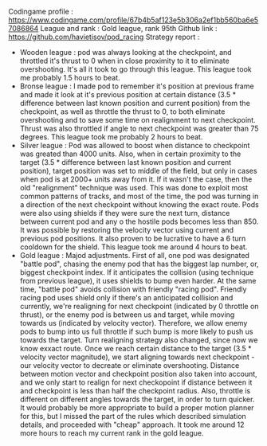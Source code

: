 Codingame profile : https://www.codingame.com/profile/67b4b5af123e5b306a2ef1bb560ba6e57086864
League and rank : Gold league, rank 95th
Github link : https://github.com/havietisov/pod_racing
Strategy report : 
 - Wooden league : pod was always looking at the checkpoint, and throttled it's thrust to 0 when in close proximity to it to eliminate overshooting. It's all it took to go through this league. This league took me probably 1.5 hours to beat. 
 - Bronse league : I made pod to remember it's position at previous frame and made it look at it's previous position at certain distance (3.5 * difference between last known position and current position) from the checkpoint, as well as throttle the thrust to 0, to both eliminate overshooting and to save some time on realignment to next checkpoint. Thrust was also throttled if angle to next checkpoint was greater than 75 degrees. This league took me probably 2 hours to beat. 
 - Silver league : Pod was allowed to boost when distance to checkpoint was greated than 4000 units. Also, when in certain proximity to the target (3.5 * difference between last known position and current position), target position was set to middle of the field, but only in cases when pod is at 2000+ units away from it. If it wasn't the case, then the old "realignment" technique was used. This was done to exploit most common patterns of tracks, and most of the time, the pod was turning in a direction of the next checkpoint without knowing the exact route. Pods were also using shields if they were sure the next turn, distance between current pod and any o the hostile pods becomes less than 850. It was possible by restoring the velocity vector using current and previous pod positions. It also proven to be lucrative to have a 6 turn cooldown for the shield. This league took me around 4 hours to beat. 
 - Gold league : Majod adjustments. First of all, one pod was designated "battle pod", chasing the enemy pod that has the biggest lap number, or, biggest checkpoint index. If it anticipates the collision (using technique from previous league), it uses shields to bump even harder. At the same time, "battle pod" avoids collision with friendly "racing pod". Friendly racing pod uses shield only if there's an anticipated collision and currently, we're realigning for next checkpoint (indicated by 0 throttle on thrust), or the enemy pod is between us and target, while moving towards us (indicated by velocity vector). Therefore, we allow enemy pods to bump into us full throttle if such bump is more likely to push us towards the target. Turn realigning strategy also changed, since now we know exxact route. Once we reach certain distance to the target (3.5 * velocity vector magnitude), we start aligning towards next checkpoint - our velocity vector to decreate or eliminate overshooting. Distance between motion vector and checkpoint position also taken into account, and we only start to realign for next checkopoint if distance between it and checkpoint is less than half the checkpoint radius. Also, throttle is different on different angles towards the target, in order to turn quicker. It would probably be more appropriate to build a proper motion planner for this, but I missed the part of the rules which described simulation details, and proceeded with "cheap" approach. It took me around 12 more hours to reach my current rank in the gold league. 
